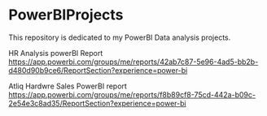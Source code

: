 # PowerBIProjects
This repository is dedicated to my PowerBI Data analysis projects.

HR Analysis powerBI Report
https://app.powerbi.com/groups/me/reports/42ab7c87-5e96-4ad5-bb2b-d480d90b9ce6/ReportSection?experience=power-bi

Atliq Hardwre Sales PowerBI report
https://app.powerbi.com/groups/me/reports/f8b89cf8-75cd-442a-b09c-2e54e3c8ad35/ReportSection?experience=power-bi
